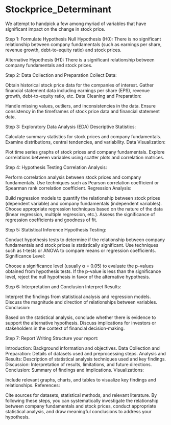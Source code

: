 # Stockprice_Determinant
We attempt to handpick a few among myriad of variables that have significant impact on the change in stock price.

Step 1: Formulate Hypothesis
Null Hypothesis (H0): There is no significant relationship between company fundamentals (such as earnings per share, revenue growth, debt-to-equity ratio) and stock prices.

Alternative Hypothesis (H1): There is a significant relationship between company fundamentals and stock prices.

Step 2: Data Collection and Preparation
Collect Data:

Obtain historical stock price data for the companies of interest.
Gather financial statement data including earnings per share (EPS), revenue growth, debt-to-equity ratio, etc.
Data Cleaning and Preparation:

Handle missing values, outliers, and inconsistencies in the data.
Ensure consistency in the timeframes of stock price data and financial statement data.

Step 3: Exploratory Data Analysis (EDA)
Descriptive Statistics:

Calculate summary statistics for stock prices and company fundamentals.
Examine distributions, central tendencies, and variability.
Data Visualization:

Plot time series graphs of stock prices and company fundamentals.
Explore correlations between variables using scatter plots and correlation matrices.

Step 4: Hypothesis Testing
Correlation Analysis:

Perform correlation analysis between stock prices and company fundamentals.
Use techniques such as Pearson correlation coefficient or Spearman rank correlation coefficient.
Regression Analysis:

Build regression models to quantify the relationship between stock prices (dependent variable) and company fundamentals (independent variables).
Choose appropriate regression techniques based on the nature of the data (linear regression, multiple regression, etc.).
Assess the significance of regression coefficients and goodness of fit.

Step 5: Statistical Inference
Hypothesis Testing:

Conduct hypothesis tests to determine if the relationship between company fundamentals and stock prices is statistically significant.
Use techniques such as t-tests or ANOVA to compare means or regression coefficients.
Significance Level:

Choose a significance level (usually α = 0.05) to evaluate the p-values obtained from hypothesis tests.
If the p-value is less than the significance level, reject the null hypothesis in favor of the alternative hypothesis.

Step 6: Interpretation and Conclusion
Interpret Results:

Interpret the findings from statistical analysis and regression models.
Discuss the magnitude and direction of relationships between variables.
Conclusion:

Based on the statistical analysis, conclude whether there is evidence to support the alternative hypothesis.
Discuss implications for investors or stakeholders in the context of financial decision-making.

Step 7: Report Writing
Structure your report:

Introduction: Background information and objectives.
Data Collection and Preparation: Details of datasets used and preprocessing steps.
Analysis and Results: Description of statistical analysis techniques used and key findings.
Discussion: Interpretation of results, limitations, and future directions.
Conclusion: Summary of findings and implications.
Visualizations:

Include relevant graphs, charts, and tables to visualize key findings and relationships.
References:

Cite sources for datasets, statistical methods, and relevant literature.
By following these steps, you can systematically investigate the relationship between company fundamentals and stock prices, conduct appropriate statistical analysis, and draw meaningful conclusions to address your hypothesis.
